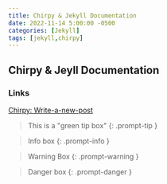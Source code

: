 ```yaml
---
title: Chirpy & Jekyll Documentation
date: 2022-11-14 5:00:00 -0500
categories: [Jekyll]
tags: [jekyll,chirpy]
---
```


## Chirpy & Jeyll Documentation

### Links

[Chirpy: Write-a-new-post](https://chirpy.cotes.page/posts/write-a-new-post/)



> This is a "green tip box"
{: .prompt-tip }

> Info box
{: .prompt-info }

> Warning Box
{: .prompt-warning }

> Danger box
{: .prompt-danger }